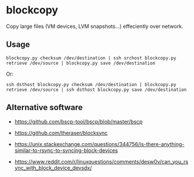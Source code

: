blockcopy
=========

Copy large files (VM devices, LVM snapshots...) effeciently over network.


Usage
-----

```shell
blockcopy.py checksum /dev/destination | ssh srchost blockcopy.py retrieve /dev/source | blockcopy.py save /dev/destination
```

Or:

```shell
ssh dsthost blockcopy.py checksum /dev/destination | blockcopy.py retrieve /dev/source | ssh dsthost blockcopy.py save /dev/destination
```


Alternative software
--------------------

- https://github.com/bscp-tool/bscp/blob/master/bscp

- https://github.com/theraser/blocksync

- https://unix.stackexchange.com/questions/344756/is-there-anything-similar-to-rsync-to-syncing-block-devices

- https://www.reddit.com/r/linuxquestions/comments/desw0v/can_you_rsync_with_block_device_devsdx/
